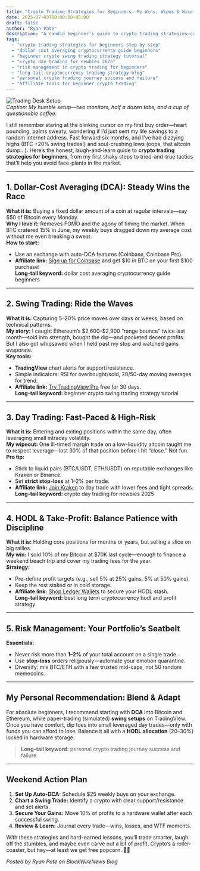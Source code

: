 ```yaml
---
title: "Crypto Trading Strategies for Beginners: My Wins, Wipes & Wise Moves"
date: 2025-07-03T00:00:00-05:00
draft: false
author: "Ryan Pate"
description: "A candid beginner’s guide to crypto trading strategies—covering dollar-cost averaging, swing trading, day trading, risk management, my personal successes and wipeouts, and tools to get you started safely."
tags:
  - "crypto trading strategies for beginners step by step"
  - "dollar cost averaging cryptocurrency guide beginners"
  - "beginner crypto swing trading strategy tutorial"
  - "crypto day trading for newbies 2025"
  - "risk management in crypto trading for beginners"
  - "long tail cryptocurrency trading strategy blog"
  - "personal crypto trading journey success and failure"
  - "affiliate tools for beginner crypto trading"
---
```


![Trading Desk Setup](https://source.unsplash.com/1200x400/?cryptocurrency,desk)  
*Caption: My humble setup—two monitors, half a dozen tabs, and a cup of questionable coffee.*

I still remember staring at the blinking cursor on my first buy order—heart pounding, palms sweaty, wondering if I’d just sent my life savings to a random internet address. Fast forward six months, and I’ve had dizzying highs (BTC +20% swing trades!) and soul-crushing lows (oops, that altcoin dump…). Here’s the honest, laugh-and-learn guide to **crypto trading strategies for beginners**, from my first shaky steps to tried-and-true tactics that’ll help you avoid face-plants in the market.

---

## 1. Dollar-Cost Averaging (DCA): Steady Wins the Race  
**What it is:** Buying a fixed dollar amount of a coin at regular intervals—say \$50 of Bitcoin every Monday.  
**Why I love it:** Removes FOMO and the agony of timing the market. When BTC cratered 15% in June, my weekly buys dragged down my average cost without me even breaking a sweat.  
**How to start:**  
- Use an exchange with auto-DCA features (Coinbase, Coinbase Pro).  
- **Affiliate link:** [Sign up for Coinbase](https://www.coinbase.com/join/ryanpate) and get \$10 in BTC on your first \$100 purchase!  
**Long-tail keyword:** dollar cost averaging cryptocurrency guide beginners

---

## 2. Swing Trading: Ride the Waves  
**What it is:** Capturing 5–20% price moves over days or weeks, based on technical patterns.  
**My story:** I caught Ethereum’s \$2,600–\$2,900 “range bounce” twice last month—sold into strength, bought the dip—and pocketed decent profits. But I also got whipsawed when I held past my stop and watched gains evaporate.  
**Key tools:**  
- **TradingView** chart alerts for support/resistance.  
- Simple indicators: RSI for overbought/sold, 20/50-day moving averages for trend.  
- **Affiliate link:** [Try TradingView Pro](https://www.tradingview.com/gopro/?aff=ryanpate) free for 30 days.  
**Long-tail keyword:** beginner crypto swing trading strategy tutorial

---

## 3. Day Trading: Fast-Paced & High-Risk  
**What it is:** Entering and exiting positions within the same day, often leveraging small intraday volatility.  
**My wipeout:** One ill-timed margin trade on a low-liquidity altcoin taught me to respect leverage—lost 30% of that position before I hit “close.” Not fun.  
**Pro tip:**  
- Stick to liquid pairs (BTC/USDT, ETH/USDT) on reputable exchanges like Kraken or Binance.  
- Set **strict stop-loss** at 1–2% per trade.  
- **Affiliate link:** [Join Kraken](https://www.kraken.com/signup?ref=RYANPATE) to day trade with lower fees and tight spreads.  
**Long-tail keyword:** crypto day trading for newbies 2025

---

## 4. HODL & Take-Profit: Balance Patience with Discipline  
**What it is:** Holding core positions for months or years, but selling a slice on big rallies.  
**My win:** I sold 10% of my Bitcoin at \$70K last cycle—enough to finance a weekend beach trip and cover my trading fees for the year.  
**Strategy:**  
- Pre-define profit targets (e.g., sell 5% at 25% gains, 5% at 50% gains).  
- Keep the rest staked or in cold storage.  
- **Affiliate link:** [Shop Ledger Wallets](https://www.ledger.com/?r=ryanpate) to secure your HODL stash.  
**Long-tail keyword:** best long term cryptocurrency hodl and profit strategy

---

## 5. Risk Management: Your Portfolio’s Seatbelt  
**Essentials:**  
- Never risk more than **1–2%** of your total account on a single trade.  
- Use **stop-loss** orders religiously—automate your emotion quarantine.  
- Diversify: mix BTC/ETH with a few trusted mid-caps, not 50 random memecoins.  

---

## My Personal Recommendation: Blend & Adapt  
For absolute beginners, I recommend starting with **DCA** into Bitcoin and Ethereum, while paper-trading (simulated) **swing setups** on TradingView. Once you have comfort, dip toes into small leveraged day trades—only with funds you can afford to lose. Balance it all with a **HODL allocation** (20–30%) locked in hardware storage.

> **Long-tail keyword:** personal crypto trading journey success and failure

---

## Weekend Action Plan  
1. **Set Up Auto-DCA:** Schedule \$25 weekly buys on your exchange.  
2. **Chart a Swing Trade:** Identify a crypto with clear support/resistance and set alerts.  
3. **Secure Your Gains:** Move 10% of profits to a hardware wallet after each successful swing.  
4. **Review & Learn:** Journal every trade—wins, losses, and WTF moments.

With these strategies and hard-earned lessons, you’ll trade smarter, laugh off the stumbles, and maybe even carve out a bit of profit. Crypto’s a roller-coaster, but hey—at least we get free popcorn. 🎢🍿

*Posted by Ryan Pate on BlockWireNews Blog*  